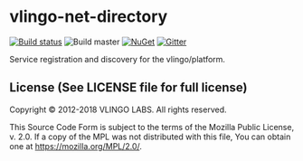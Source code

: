 # vlingo-net-directory

[![Build status](https://ci.appveyor.com/api/projects/status/mdpg9vhjh9mf7jkb?svg=true)](https://ci.appveyor.com/project/VlingoNetOwner/vlingo-net-directory/branch/master)
![Build master](https://github.com/vlingo-net/vlingo-net-directory/workflows/.NET/badge.svg)
[![NuGet](https://img.shields.io/nuget/v/Vlingo.Directory.svg)](https://www.nuget.org/packages/Vlingo.Directory)
[![Gitter](https://badges.gitter.im/vlingo-platform-net/community.svg)](https://gitter.im/vlingo-platform-net/community?utm_source=badge&utm_medium=badge&utm_campaign=pr-badge)

Service registration and discovery for the vlingo/platform.


License (See LICENSE file for full license)
-------------------------------------------
Copyright © 2012-2018 VLINGO LABS. All rights reserved.

This Source Code Form is subject to the terms of the
Mozilla Public License, v. 2.0. If a copy of the MPL
was not distributed with this file, You can obtain
one at https://mozilla.org/MPL/2.0/.
